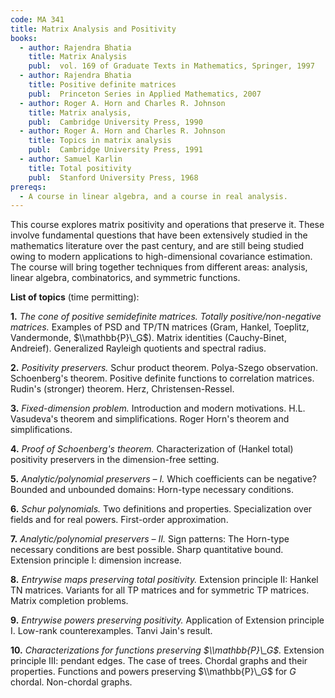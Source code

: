 ```yaml
---
code: MA 341
title: Matrix Analysis and Positivity  
books:
  - author: Rajendra Bhatia
    title: Matrix Analysis
    publ:  vol. 169 of Graduate Texts in Mathematics, Springer, 1997
  - author: Rajendra Bhatia
    title: Positive definite matrices
    publ:  Princeton Series in Applied Mathematics, 2007
  - author: Roger A. Horn and Charles R. Johnson
    title: Matrix analysis,
    publ:  Cambridge University Press, 1990
  - author: Roger A. Horn and Charles R. Johnson
    title: Topics in matrix analysis
    publ:  Cambridge University Press, 1991
  - author: Samuel Karlin
    title: Total positivity
    publ:  Stanford University Press, 1968
prereqs:
  - A course in linear algebra, and a course in real analysis.
---
```


This course explores matrix positivity and operations that preserve it. These involve fundamental questions that have been extensively studied in the mathematics literature over the past century, and are still being studied owing to modern applications to high-dimensional covariance estimation. The course will bring together techniques from different areas: analysis, linear algebra, combinatorics, and symmetric functions.

__List of topics__ (time permitting):

__1.__ _The cone of positive semidefinite matrices. Totally positive/non-negative matrices._
Examples of PSD and TP/TN matrices (Gram, Hankel, Toeplitz, Vandermonde, $\\mathbb{P}\_G$). Matrix identities (Cauchy-Binet, Andreief). Generalized Rayleigh quotients and spectral radius.

__2.__ _Positivity preservers._
Schur product theorem. Polya-Szego observation. Schoenberg's theorem. Positive definite functions to correlation matrices. Rudin's (stronger) theorem. Herz, Christensen-Ressel. 

__3.__ _Fixed-dimension problem._
Introduction and modern motivations. H.L. Vasudeva's theorem and simplifications. Roger Horn's theorem and simplifications.

__4.__ _Proof of Schoenberg's theorem._
Characterization of (Hankel total) positivity preservers in the dimension-free setting.

__5.__ _Analytic/polynomial preservers – I._
Which coefficients can be negative? Bounded and unbounded domains: Horn-type necessary conditions.

__6.__ _Schur polynomials._
Two definitions and properties. Specialization over fields and for real powers. First-order approximation.

__7.__ _Analytic/polynomial preservers – II._
Sign patterns: The Horn-type necessary conditions are best possible. Sharp quantitative bound. Extension principle I: dimension increase.

__8.__ _Entrywise maps preserving total positivity._
Extension principle II: Hankel TN matrices. Variants for all TP matrices and for symmetric TP matrices. Matrix completion problems.

__9.__ _Entrywise powers preserving positivity._
Application of Extension principle I. Low-rank counterexamples. Tanvi Jain's result.

__10.__ _Characterizations for functions preserving $\\mathbb{P}\_G$._
Extension principle III: pendant edges. The case of trees. Chordal graphs and their properties. Functions and powers preserving $\\mathbb{P}\_G$ for $G$ chordal. Non-chordal graphs.

